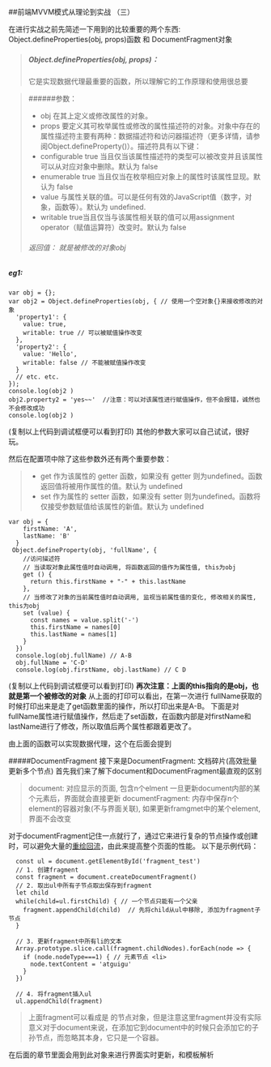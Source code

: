 ##前端MVVM模式从理论到实战 （三）

在进行实战之前先简述一下用到的比较重要的两个东西:
Object.defineProperties(obj, props)函数 和 DocumentFragment对象
>  ##### Object.defineProperties(obj, props)：
> 它是实现数据代理最重要的函数，所以理解它的工作原理和使用很总要

> ######参数：
>  * obj
在其上定义或修改属性的对象。
>  * props
要定义其可枚举属性或修改的属性描述符的对象。对象中存在的属性描述符主要有两种：数据描述符和访问器描述符（更多详情，请参阅Object.defineProperty()）。描述符具有以下键：
>  * configurable
true 当且仅当该属性描述符的类型可以被改变并且该属性可以从对应对象中删除。默认为 false
>  * enumerable
true 当且仅当在枚举相应对象上的属性时该属性显现。默认为 false
>  * value
与属性关联的值。可以是任何有效的JavaScript值（数字，对象，函数等）。默认为 undefined.
>  * writable
true当且仅当与该属性相关联的值可以用assignment operator（赋值运算符）改变时。默认为 false
> ###### 返回值： 就是被修改的对象obj

##### eg1:
```
var obj = {};
var obj2 = Object.defineProperties(obj, { // 使用一个空对象{}来接收修改的对象
  'property1': {
    value: true,
    writable: true // 可以被赋值操作改变
  },
  'property2': {
    value: 'Hello',
    writable: false // 不能被赋值操作改变  
  }
  // etc. etc.
});
console.log(obj2 )
obj2.property2 = 'yes~~'  //注意：可以对该属性进行赋值操作，但不会报错，诚然也不会修改成功
console.log(obj2 )
```
(复制以上代码到调试框便可以看到打印)
其他的参数大家可以自己试试，很好玩。

然后在配置项中除了这些参数外还有两个重要参数：
>  * get
作为该属性的 getter 函数，如果没有 getter 则为undefined。函数返回值将被用作属性的值。默认为 undefined
>  * set
作为属性的 setter 函数，如果没有 setter 则为undefined。函数将仅接受参数赋值给该属性的新值。默认为 undefined
```
var obj = {
    firstName: 'A',
    lastName: 'B'
  }
 Object.defineProperty(obj, 'fullName', {
    //访问描述符
    // 当读取对象此属性值时自动调用, 将函数返回的值作为属性值, this为obj
    get () {
      return this.firstName + "-" + this.lastName
    },
    // 当修改了对象的当前属性值时自动调用, 监视当前属性值的变化, 修改相关的属性, this为obj
    set (value) {
      const names = value.split('-')
      this.firstName = names[0]
      this.lastName = names[1]
    }
  })
  console.log(obj.fullName) // A-B
  obj.fullName = 'C-D'
  console.log(obj.firstName, obj.lastName) // C D
```
(复制以上代码到调试框便可以看到打印)
**再次注意：上面的this指向的是obj，也就是第一个被修改的对象**
从上面的打印可以看出，在第一次进行 fullName获取的时候打印出来是走了get函数里面的操作，所以打印出来是A-B。
下面是对fullName属性进行赋值操作，然后走了set函数，在函数内部是对firstName和lastName进行了修改，所以取值后两个属性都跟着更改了。

由上面的函数可以实现数据代理，这个在后面会提到

#####DocumentFragment
接下来是DocumentFragment: 文档碎片(高效批量更新多个节点)
首先我们来了解下document和DocumentFragment最直观的区别
>document: 对应显示的页面, 包含n个elment  一旦更新document内部的某个元素后，界面就会直接更新
  documentFragment: 内存中保存n个element的容器对象(不与界面关联), 如果更新framgmet中的某个element, 界面不会改变

对于documentFragment记住一点就行了，通过它来进行复杂的节点操作或创建时，可以避免大量的[重绘回流](https://www.css88.com/archives/4996)，由此来提高整个页面的性能。
以下是示例代码：
```
  const ul = document.getElementById('fragment_test')
  // 1. 创建fragment
  const fragment = document.createDocumentFragment()
  // 2. 取出ul中所有子节点取出保存到fragment
  let child
  while(child=ul.firstChild) { // 一个节点只能有一个父亲
    fragment.appendChild(child)  // 先将child从ul中移除, 添加为fragment子节点
  }

  // 3. 更新fragment中所有li的文本
  Array.prototype.slice.call(fragment.childNodes).forEach(node => {
    if (node.nodeType===1) { // 元素节点 <li>
      node.textContent = 'atguigu'
    }
  })

  // 4. 将fragment插入ul
  ul.appendChild(fragment)
```

> 上面fragment可以看成是<fragment></fragment> 的节点对象，但是注意这里fragment并没有实际意义对于document来说，在添加它到document中的时候只会添加它的子孙节点，而忽略其本身，它只是一个容器。

在后面的章节里面会用到此对象来进行界面实时更新，和模板解析